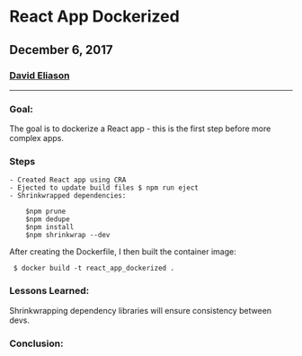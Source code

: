 # React App Dockerized
## December 6, 2017
### [David Eliason](http://www.davethemaker.com)
---
### Goal:
The goal is to dockerize a React app - this is the first step before more complex apps.

### Steps

    - Created React app using CRA
    - Ejected to update build files $ npm run eject
    - Shrinkwrapped dependencies:

```
    $npm prune
    $npm dedupe
    $npm install
    $npm shrinkwrap --dev
```

After creating the Dockerfile, I then built the container image:
```
 $ docker build -t react_app_dockerized .
```

### Lessons Learned:
Shrinkwrapping dependency libraries will ensure consistency between devs.

### Conclusion: